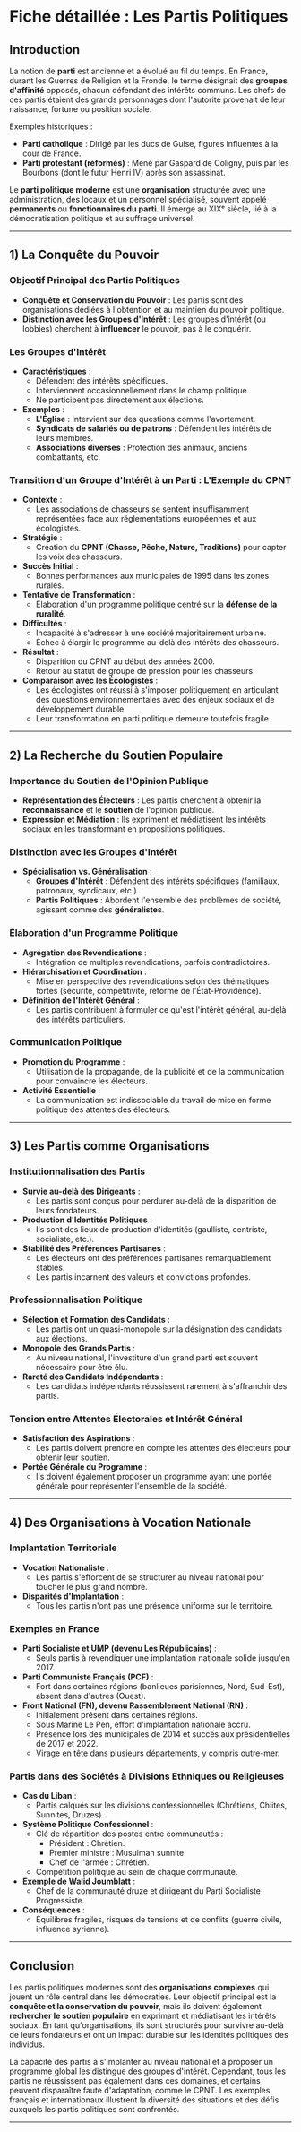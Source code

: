 # Fiche détaillée : Les Partis Politiques

## Introduction

La notion de **parti** est ancienne et a évolué au fil du temps. En France, durant les Guerres de Religion et la Fronde, le terme désignait des **groupes d'affinité** opposés, chacun défendant des intérêts communs. Les chefs de ces partis étaient des grands personnages dont l'autorité provenait de leur naissance, fortune ou position sociale.

Exemples historiques :

- **Parti catholique** : Dirigé par les ducs de Guise, figures influentes à la cour de France.
- **Parti protestant (réformés)** : Mené par Gaspard de Coligny, puis par les Bourbons (dont le futur Henri IV) après son assassinat.

Le **parti politique moderne** est une **organisation** structurée avec une administration, des locaux et un personnel spécialisé, souvent appelé **permanents** ou **fonctionnaires du parti**. Il émerge au XIXᵉ siècle, lié à la démocratisation politique et au suffrage universel.

---

## 1) La Conquête du Pouvoir

### Objectif Principal des Partis Politiques

- **Conquête et Conservation du Pouvoir** : Les partis sont des organisations dédiées à l'obtention et au maintien du pouvoir politique.
- **Distinction avec les Groupes d'Intérêt** : Les groupes d'intérêt (ou lobbies) cherchent à **influencer** le pouvoir, pas à le conquérir.

### Les Groupes d'Intérêt

- **Caractéristiques** :
    - Défendent des intérêts spécifiques.
    - Interviennent occasionnellement dans le champ politique.
    - Ne participent pas directement aux élections.
- **Exemples** :
    - **L'Église** : Intervient sur des questions comme l'avortement.
    - **Syndicats de salariés ou de patrons** : Défendent les intérêts de leurs membres.
    - **Associations diverses** : Protection des animaux, anciens combattants, etc.

### Transition d'un Groupe d'Intérêt à un Parti : L'Exemple du CPNT

- **Contexte** :
    - Les associations de chasseurs se sentent insuffisamment représentées face aux réglementations européennes et aux écologistes.
- **Stratégie** :
    - Création du **CPNT (Chasse, Pêche, Nature, Traditions)** pour capter les voix des chasseurs.
- **Succès Initial** :
    - Bonnes performances aux municipales de 1995 dans les zones rurales.
- **Tentative de Transformation** :
    - Élaboration d'un programme politique centré sur la **défense de la ruralité**.
- **Difficultés** :
    - Incapacité à s'adresser à une société majoritairement urbaine.
    - Échec à élargir le programme au-delà des intérêts des chasseurs.
- **Résultat** :
    - Disparition du CPNT au début des années 2000.
    - Retour au statut de groupe de pression pour les chasseurs.
- **Comparaison avec les Écologistes** :
    - Les écologistes ont réussi à s'imposer politiquement en articulant des questions environnementales avec des enjeux sociaux et de développement durable.
    - Leur transformation en parti politique demeure toutefois fragile.

---

## 2) La Recherche du Soutien Populaire

### Importance du Soutien de l'Opinion Publique

- **Représentation des Électeurs** : Les partis cherchent à obtenir la **reconnaissance** et le **soutien** de l'opinion publique.
- **Expression et Médiation** : Ils expriment et médiatisent les intérêts sociaux en les transformant en propositions politiques.

### Distinction avec les Groupes d'Intérêt

- **Spécialisation vs. Généralisation** :
    - **Groupes d'Intérêt** : Défendent des intérêts spécifiques (familiaux, patronaux, syndicaux, etc.).
    - **Partis Politiques** : Abordent l'ensemble des problèmes de société, agissant comme des **généralistes**.

### Élaboration d'un Programme Politique

- **Agrégation des Revendications** :
    - Intégration de multiples revendications, parfois contradictoires.
- **Hiérarchisation et Coordination** :
    - Mise en perspective des revendications selon des thématiques fortes (sécurité, compétitivité, réforme de l'État-Providence).
- **Définition de l'Intérêt Général** :
    - Les partis contribuent à formuler ce qu'est l'intérêt général, au-delà des intérêts particuliers.

### Communication Politique

- **Promotion du Programme** :
    - Utilisation de la propagande, de la publicité et de la communication pour convaincre les électeurs.
- **Activité Essentielle** :
    - La communication est indissociable du travail de mise en forme politique des attentes des électeurs.

---

## 3) Les Partis comme Organisations

### Institutionnalisation des Partis

- **Survie au-delà des Dirigeants** :
    - Les partis sont conçus pour perdurer au-delà de la disparition de leurs fondateurs.
- **Production d'Identités Politiques** :
    - Ils sont des lieux de production d'identités (gaulliste, centriste, socialiste, etc.).
- **Stabilité des Préférences Partisanes** :
    - Les électeurs ont des préférences partisanes remarquablement stables.
    - Les partis incarnent des valeurs et convictions profondes.

### Professionnalisation Politique

- **Sélection et Formation des Candidats** :
    - Les partis ont un quasi-monopole sur la désignation des candidats aux élections.
- **Monopole des Grands Partis** :
    - Au niveau national, l'investiture d'un grand parti est souvent nécessaire pour être élu.
- **Rareté des Candidats Indépendants** :
    - Les candidats indépendants réussissent rarement à s'affranchir des partis.

### Tension entre Attentes Électorales et Intérêt Général

- **Satisfaction des Aspirations** :
    - Les partis doivent prendre en compte les attentes des électeurs pour obtenir leur soutien.
- **Portée Générale du Programme** :
    - Ils doivent également proposer un programme ayant une portée générale pour représenter l'ensemble de la société.

---

## 4) Des Organisations à Vocation Nationale

### Implantation Territoriale

- **Vocation Nationaliste** :
    - Les partis s'efforcent de se structurer au niveau national pour toucher le plus grand nombre.
- **Disparités d'Implantation** :
    - Tous les partis n'ont pas une présence uniforme sur le territoire.

### Exemples en France

- **Parti Socialiste et UMP (devenu Les Républicains)** :
    - Seuls partis à revendiquer une implantation nationale solide jusqu'en 2017.
- **Parti Communiste Français (PCF)** :
    - Fort dans certaines régions (banlieues parisiennes, Nord, Sud-Est), absent dans d'autres (Ouest).
- **Front National (FN), devenu Rassemblement National (RN)** :
    - Initialement présent dans certaines régions.
    - Sous Marine Le Pen, effort d'implantation nationale accru.
    - Présence lors des municipales de 2014 et succès aux présidentielles de 2017 et 2022.
    - Virage en tête dans plusieurs départements, y compris outre-mer.

### Partis dans des Sociétés à Divisions Ethniques ou Religieuses

- **Cas du Liban** :
    - Partis calqués sur les divisions confessionnelles (Chrétiens, Chiites, Sunnites, Druzes).
- **Système Politique Confessionnel** :
    - Clé de répartition des postes entre communautés :
        - Président : Chrétien.
        - Premier ministre : Musulman sunnite.
        - Chef de l'armée : Chrétien.
    - Compétition politique au sein de chaque communauté.
- **Exemple de Walid Joumblatt** :
    - Chef de la communauté druze et dirigeant du Parti Socialiste Progressiste.
- **Conséquences** :
    - Équilibres fragiles, risques de tensions et de conflits (guerre civile, influence syrienne).

---

## Conclusion

Les partis politiques modernes sont des **organisations complexes** qui jouent un rôle central dans les démocraties. Leur objectif principal est la **conquête et la conservation du pouvoir**, mais ils doivent également **rechercher le soutien populaire** en exprimant et médiatisant les intérêts sociaux. En tant qu'organisations, ils sont structurés pour survivre au-delà de leurs fondateurs et ont un impact durable sur les identités politiques des individus.

La capacité des partis à s'implanter au niveau national et à proposer un programme global les distingue des groupes d'intérêt. Cependant, tous les partis ne réussissent pas également dans ces domaines, et certains peuvent disparaître faute d'adaptation, comme le CPNT. Les exemples français et internationaux illustrent la diversité des situations et des défis auxquels les partis politiques sont confrontés.

---